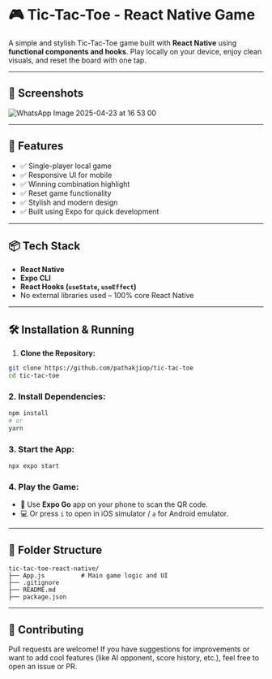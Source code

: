 # 🎮 Tic-Tac-Toe - React Native Game

A simple and stylish Tic-Tac-Toe game built with **React Native** using **functional components and hooks**. Play locally on your device, enjoy clean visuals, and reset the board with one tap.

---

## 📱 Screenshots

![WhatsApp Image 2025-04-23 at 16 53 00](https://github.com/user-attachments/assets/a95998c6-04cf-469b-bff7-0f84b596c09f)

---

## 🚀 Features

- ✅ Single-player local game
- ✅ Responsive UI for mobile
- ✅ Winning combination highlight
- ✅ Reset game functionality
- ✅ Stylish and modern design
- ✅ Built using Expo for quick development

---

## 📦 Tech Stack

- **React Native**
- **Expo CLI**
- **React Hooks (`useState`, `useEffect`)**
- No external libraries used – 100% core React Native

---

## 🛠 Installation & Running

1. **Clone the Repository:**

```bash
git clone https://github.com/pathakjiop/tic-tac-toe
cd tic-tac-toe
```


### 2. Install Dependencies:

```bash
npm install
# or
yarn
```

### 3. Start the App:

```bash
npx expo start
```

### 4. Play the Game:

- 📱 Use **Expo Go** app on your phone to scan the QR code.
- 💻 Or press `i` to open in iOS simulator / `a` for Android emulator.

---

## 📁 Folder Structure

```
tic-tac-toe-react-native/
├── App.js          # Main game logic and UI
├── .gitignore
├── README.md
├── package.json
```

---

## 🤝 Contributing

Pull requests are welcome! If you have suggestions for improvements or want to add cool features (like AI opponent, score history, etc.), feel free to open an issue or PR.
